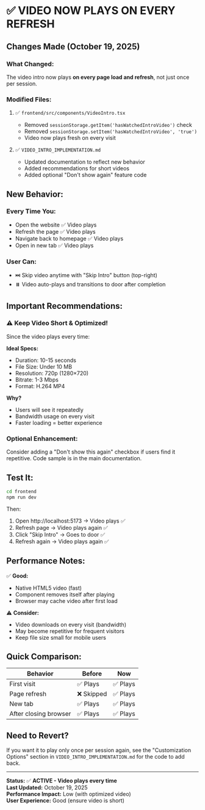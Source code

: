 # ✅ VIDEO NOW PLAYS ON EVERY REFRESH

## Changes Made (October 19, 2025)

### What Changed:
The video intro now plays **on every page load and refresh**, not just once per session.

### Modified Files:
1. ✅ `frontend/src/components/VideoIntro.tsx`
   - Removed `sessionStorage.getItem('hasWatchedIntroVideo')` check
   - Removed `sessionStorage.setItem('hasWatchedIntroVideo', 'true')`
   - Video now plays fresh on every visit

2. ✅ `VIDEO_INTRO_IMPLEMENTATION.md`
   - Updated documentation to reflect new behavior
   - Added recommendations for short videos
   - Added optional "Don't show again" feature code

## New Behavior:

### Every Time You:
- Open the website ✅ Video plays
- Refresh the page ✅ Video plays
- Navigate back to homepage ✅ Video plays
- Open in new tab ✅ Video plays

### User Can:
- ⏭️ Skip video anytime with "Skip Intro" button (top-right)
- ⏸️ Video auto-plays and transitions to door after completion

## Important Recommendations:

### ⚠️ Keep Video Short & Optimized!
Since the video plays every time:

**Ideal Specs:**
- Duration: 10-15 seconds
- File Size: Under 10 MB
- Resolution: 720p (1280×720)
- Bitrate: 1-3 Mbps
- Format: H.264 MP4

**Why?**
- Users will see it repeatedly
- Bandwidth usage on every visit
- Faster loading = better experience

### Optional Enhancement:
Consider adding a "Don't show this again" checkbox if users find it repetitive. Code sample is in the main documentation.

## Test It:

```bash
cd frontend
npm run dev
```

Then:
1. Open http://localhost:5173 → Video plays ✅
2. Refresh page → Video plays again ✅
3. Click "Skip Intro" → Goes to door ✅
4. Refresh again → Video plays again ✅

## Performance Notes:

✅ **Good:**
- Native HTML5 video (fast)
- Component removes itself after playing
- Browser may cache video after first load

⚠️ **Consider:**
- Video downloads on every visit (bandwidth)
- May become repetitive for frequent visitors
- Keep file size small for mobile users

## Quick Comparison:

| Behavior | Before | Now |
|----------|--------|-----|
| First visit | ✅ Plays | ✅ Plays |
| Page refresh | ❌ Skipped | ✅ Plays |
| New tab | ✅ Plays | ✅ Plays |
| After closing browser | ✅ Plays | ✅ Plays |

## Need to Revert?

If you want it to play only once per session again, see the "Customization Options" section in `VIDEO_INTRO_IMPLEMENTATION.md` for the code to add back.

---

**Status:** ✅ **ACTIVE - Video plays every time**  
**Last Updated:** October 19, 2025  
**Performance Impact:** Low (with optimized video)  
**User Experience:** Good (ensure video is short)
